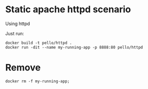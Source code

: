 # Static apache httpd scenario
Using httpd

Just run:
```
docker build -t pello/httpd .
docker run -dit --name my-running-app -p 8888:80 pello/httpd
```

# Remove
```
docker rm -f my-running-app;
```
